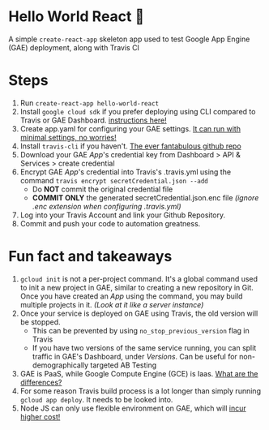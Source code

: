 # Hello World React :crescent_moon:

A simple `create-react-app` skeleton app used to test Google App Engine (GAE) deployment, along with Travis CI

# Steps

1. Run `create-react-app hello-world-react`
2. Install `google cloud sdk` if you prefer deploying using CLI compared to Travis or GAE Dashboard. [instructions here!](https://cloud.google.com/appengine/docs/flexible/nodejs/download)
3. Create app.yaml for configuring your GAE settings. [It can run with minimal settings, no worries!](https://cloud.google.com/appengine/docs/flexible/nodejs/configuring-your-app-with-app-yaml)
4. Install `travis-cli` if you haven't. [The ever fantabulous github repo](https://github.com/travis-ci/travis.rb)
5. Download your GAE *App*'s credential key from Dashboard > API & Services > create credential
6. Encrypt GAE *App*'s credential into Travis's .travis.yml using the command `travis encrypt secretCredential.json --add`
    - Do **NOT** commit the original credential file
    - **COMMIT ONLY** the generated secretCredential.json.enc file *(ignore .enc extension when configuring .travis.yml)*
7. Log into your Travis Account and link your Github Repository.
8. Commit and push your code to automation greatness.

# Fun fact and takeaways

1. `gcloud init` is not a per-project command. It's a global command used to init a new project in GAE, similar to creating a new repository in Git. Once you have created an *App* using the command, you may build multiple projects in it. *(Look at it like a server instance)* 
2. Once your service is deployed on GAE using Travis, the old version will be stopped.
    - This can be prevented by using `no_stop_previous_version` flag in Travis
    - If you have two versions of the same service running, you can split traffic in GAE's Dashboard, under *Versions*. Can be useful for non-demographically targeted AB Testing
3. GAE is PaaS, while Google Compute Engine (GCE) is Iaas. [What are the differences?](https://www.bmc.com/blogs/saas-vs-paas-vs-iaas-whats-the-difference-and-how-to-choose/)
4. For some reason Travis build process is a lot longer than simply running `gcloud app deploy`. It needs to be looked into.
5. Node JS can only use flexible environment on GAE, which will [incur higher cost!](https://cloud.google.com/appengine/docs/the-appengine-environments)
